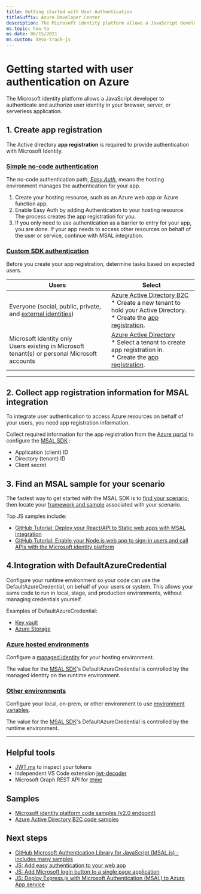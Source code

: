 ```yaml
---
title: Getting started with User Authentication
titleSuffix: Azure Developer Center
description: The Microsoft identity platform allows a JavaScript developer to authenticate and authorize user identity in your browser, server, or serverless application.  
ms.topic: how-to
ms.date: 06/15/2021
ms.custom: devx-track-js
---
```


# Getting started with user authentication on Azure

The Microsoft identity platform allows a JavaScript developer to authenticate and authorize user identity in your browser, server, or serverless application. 

## 1. Create app registration

The Active directory **app registration** is required to provide authentication with Microsoft Identity.

### [Simple no-code authentication](#tab/no-code)

The no-code authentication path, _[Easy Auth](/azure/app-service/overview-authentication-authorization)_, means the hosting environment manages the authentication for your app. 

1. Create your hosting resource, such as an Azure web app or Azure function app.
1. Enable Easy Auth by adding Authentication to your hosting resource. The process creates the app registration for you. 
1. If you only need to use authentication as a barrier to entry for your app, you are done. If your app needs to access other resources on behalf of the user or service, continue with MSAL integration. 

### [Custom SDK authentication](#tab/msal)

Before you create your app registration, determine tasks based on expected users. 

|Users|Select|
|--|--|
|Everyone (social, public, private, and [external identities](/azure/active-directory/external-identities/compare-with-b2c))|[Azure Active Directory B2C](/azure/active-directory-b2c/overview)<br>* Create a new tenant to hold your Active Directory.<br>* Create the [app registration](/azure/active-directory/develop/quickstart-register-app).|
|Microsoft identity only<br>Users existing in Microsoft tenant(s) or personal Microsoft accounts|[Azure Active Directory](/azure/active-directory-b2c/overview)<br>* Select a tenant to create app registration in.<br>* Create the [app registration](/azure/active-directory/develop/quickstart-register-app).|

---

## 2. Collect app registration information for MSAL integration

To integrate user authentication to access Azure resources on behalf of your users, you need app registration information. 

Collect required information for the app registration from the [Azure portal](https://ms.portal.azure.com/#blade/Microsoft_AAD_IAM/ActiveDirectoryMenuBlade/RegisteredApps) to configure the [MSAL SDK](https://github.com/AzureAD/microsoft-authentication-library-for-js) :

* Application (client) ID
* Directory (tenant) ID
* Client secret

## 3. Find an MSAL sample for your scenario

The fastest way to get started with the MSAL SDK is to [find your scenario](/azure/active-directory/develop/authentication-flows-app-scenarios), then locate your [framework and sample](/azure/active-directory/develop/sample-v2-code) associated with your scenario. 

Top JS samples include:
* [GitHub Tutorial: Deploy your React/API to Static web apps with MSAL integration](https://github.com/Azure-Samples/ms-identity-javascript-react-tutorial/tree/main/4-Deployment/2-deploy-static)
* [GitHub Tutorial: Enable your Node.js web app to sign-in users and call APIs with the Microsoft identity platform](https://github.com/Azure-Samples/ms-identity-javascript-nodejs-tutorial)



## 4.Integration with DefaultAzureCredential

Configure your runtime environment so your code can use the DefaultAzureCredential, on behalf of your users or system. This allows your same code to run in local, stage, and production environments, without managing credentials yourself. 

Examples of DefaultAzureCredential: 

* [Key vault](/javascript/api/overview/azure/identity-readme#authenticating-with-the-defaultazurecredential)
* [Azure Storage](/javascript/api/overview/azure/storage-blob-readme#create-the-blob-service-client)

### [Azure hosted environments](#tab/no-code-credential)

Configure a [managed identity](/azure/app-service/overview-managed-identity) for your hosting environment. 

The value for the [MSAL SDK](https://www.npmjs.com/package/@azure/identity)'s DefaultAzureCredential is controlled by the managed identity on the runtime environment. 

### [Other environments](#tab/msal-credential)

Configure your local, on-prem, or other environment to use [environment variables](https://www.npmjs.com/package/@azure/identity#environment-variables). 

The value for the [MSAL SDK](https://www.npmjs.com/package/@azure/identity)'s DefaultAzureCredential is controlled by the runtime environment. 

---

## Helpful tools

* [JWT.ms](https://jwt.ms/) to inspect your tokens
* Independent VS Code extension [jwt-decoder](https://marketplace.visualstudio.com/items?itemName=jflbr.jwt-decoder)
* Microsoft Graph REST API for [@me](https://docs.microsoft.com/en-us/graph/api/user-get?view=graph-rest-1.0&tabs=http#code-try-4)

## Samples

* [Microsoft identity platform code samples (v2.0 endpoint)](/azure/active-directory/develop/sample-v2-code)
* [Azure Active Directory B2C code samples](/azure/active-directory-b2c/code-samples)

## Next steps

* [GitHub Microsoft Authentication Library for JavaScript (MSAL.js) - includes many samples](https://github.com/AzureAD/microsoft-authentication-library-for-js)
* [JS: Add easy authentication to your web app](../with-web-app/add-authentication-to-web-app.md)
* [JS: Add Microsoft login button to a single page application](../../tutorial/single-page-application-azure-login-button-sdk-msal.md)
* [JS: Deploy Express.js with Microsoft Authentication (MSAL) to Azure App service](../with-web-app/deploy-msal-sdk-authentication-expressjs.md)
